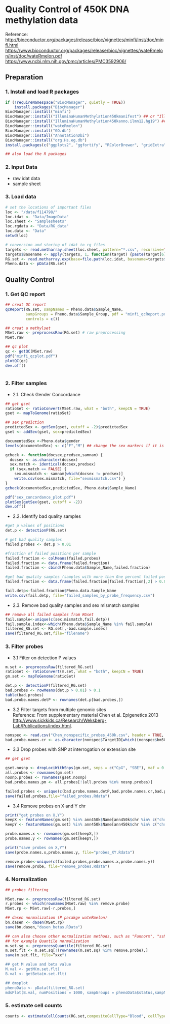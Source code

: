# Quality Control of 450K DNA methylation data

Reference: <br>
http://bioconductor.org/packages/release/bioc/vignettes/minfi/inst/doc/minfi.html <br>
https://www.bioconductor.org/packages/release/bioc/vignettes/wateRmelon/inst/doc/wateRmelon.pdf <br>
https://www.ncbi.nlm.nih.gov/pmc/articles/PMC3592906/ <br>

## Preparation

### 1. Install and load R packages

```R
if (!requireNamespace("BiocManager", quietly = TRUE))
    install.packages("BiocManager")
BiocManager::install("minfi")
BiocManager::install("IlluminaHumanMethylation450kmanifest") ## or "IlluminaHumanMethylationEPICmanifest" for EPIC array
BiocManager::install("IlluminaHumanMethylation450kanno.ilmn12.hg19") ## or "IlluminaHumanMethylationEPICanno.ilm10b2.hg19" for EPIC array
BiocManager::install("wateRmelon")
BiocManager::install("GO.db")
BiocManager::install("AnnotationDbi")
BiocManager::install("org.Hs.eg.db")
install.packages(c("ggplots2", "ggfortify", "RColorBrewer", "gridExtra", "pheatmap", "sva", "MASS", "compare", "tableone", "matrixStats", "plyr", "qqman", "Hmisc", "splines", "foreach", "doParallel", "fastcluster", "dynamicTreeCut", "survival"))

## also load the R packages

```

### 2. Input Data
* raw idat data
* sample sheet 

### 3. Load data

```R
# set the locations of important files
loc <- "/data/f114798/"
loc.idat <- "Data/ImageData"
loc.sheet <- "Samplesheets"
loc.rgdata <- "Data/RG_data"
loc.data <- "Data"
setwd(loc)

# conversion and storing of idat to rg files 
targets <- read.metharray.sheet(loc.sheet, pattern="*.csv", recursive=TRUE)
targets$Basename <- apply(targets, 1, function(target) {paste(target[6], target[7], sep="_")})
RG.set <- read.metharray.exp(base=file.path(loc.idat, basename=targets$Slide), targets=targets, recursive=TRUE)
Pheno.data <- pData(RG.set)

```

## Quality Control

### 1. Get QC report

```R
## creat QC report
qcReport(RG.set, sampNames = Pheno.data$Sample_Name, 
         sampGroups = Pheno.data$Sample_Group, pdf = "minfi_qcReport.pdf", maxSamplesPerPage = 6, 
         controls = c())

## creat a methylset
MSet.raw <- preprocessRaw(RG.set) # raw preprocessing
MSet.raw

## qc plot
qc <- getQC(MSet.raw)
pdf("minfi_qcplot.pdf")
plotQC(qc)
dev.off()
         
```

### 2. Filter samples

* 2.1. Check Gender Concordance
```R
## get gset
ratioSet <- ratioConvert(MSet.raw, what = "both", keepCN = TRUE)
gset <- mapToGenome(ratioSet)

## sex prediction
predictedSex <- getSex(gset, cutoff = -2)$predictedSex
gset <- addSex(gset, sex=predictedSex)

documentedSex <-Pheno.data$gender
levels(documentedSex) <- c("F","M") ## change the sex markers if it is not F and M in your origin data

gcheck <- function(docsex,predsex,samnam) {
  docsex <- as.character(docsex)
  sex.match <- identical(docsex,predsex)
  if (sex.match == FALSE) {
    sex.mismatch <- samnam[which(docsex != predsex)]
    write.csv(sex.mismatch, file="sexmismatch.csv") }
}
gcheck(documentedSex,predictedSex, Pheno.data$Sample_Name)

pdf("sex_concordance_plot.pdf")
plotSex(getSex(gset, cutoff = -2))
dev.off()

```

* 2.2. Identify bad quality samples

```R
#get p values of positions
det.p <- detectionP(RG.set)

# get bad quality samples 
failed.probes <- det.p > 0.01

#fraction of failed positions per sample 
failed.fraction <- colMeans(failed.probes)
failed.fraction <- data.frame(failed.fraction)
failed.fraction <- cbind(Pheno.data$Sample_Name,failed.fraction)

#get bad quality samples (samples with more than 0ne percent failed positions)
failed.fraction <- data.frame(failed.fraction[failed.fraction[,2] > 0.01,])

fail.detp<-failed.fraction$Pheno.data.Sample_Name
write.csv(fail.detp, file="failed_samples_by_probe_frequency.csv")

```

* 2.3. Remove bad quality samples and sex mismatch samples

```R
## remove all failed samples from RGset
fail.sample<-unique(c(sex.mismatch,fail.detp))
fail.sample.index<-which(Pheno.data$Sample_Name %in% fail.sample)
filtered_RG.set <- RG.set[,-bad.sample.index]
save(filtered_RG.set,file="filename")
```

### 3. Filter probes

* 3.1 Filter on detection P values

```R
m.set <- preprocessRaw(filtered_RG.set)
ratioSet <- ratioConvert(m.set, what = "both", keepCN = TRUE)
gm.set <- mapToGenome(ratioSet)

det.p <- detectionP(filtered_RG.set)
bad.probes <- rowMeans(det.p > 0.01) > 0.1
table(bad.probes)
bad.probe.names.detP <- rownames(det.p[bad.probes,])

```

* 3.2 Filter targets from multiple genomic sites <br>
Reference: From supplementary material Chen et al. Epigenetics 2013 <br>
http://www.sickkids.ca/Research/Weksberg-Lab/Publications/index.html. 

```R
nonspec <- read.csv("Chen_nonspecific_probes_450k.csv", header = TRUE, sep = ";")
bad.probe.names.cr <- as.character(nonspec$TargetID[which((nonspec$bm50 + nonspec$bm49 + nonspec$bm48 + nonspec$bm47) > 0)]) 

```

* 3.3 Drop probes with SNP at interrogation or extension site

```R
## get gset

gset.nosnp <- dropLociWithSnps(gm.set, snps = c("CpG", "SBE"), maf = 0.05)
all.probes <- rownames(gm.set)
nosnp.probes <- rownames(gset.nosnp)
bad.probe.names.pm <- all.probes[!(all.probes %in% nosnp.probes)]

failed.probes <- unique(c(bad.probe.names.detP,bad.probe.names.cr,bad.probe.names.pm))
save(failed.probes,file="failed_probes.Rdata")

```

* 3.4 Remove probes on X and Y chr

```R
print("get probes on X,Y")
keepX <- featureNames(gm.set) %in% ann450k$Name[ann450k$chr %in% c("chrX")]
keepY <- featureNames(gm.set) %in% ann450k$Name[ann450k$chr %in% c("chrY")]

probe.names.x <- rownames(gm.set[keepX,])
probe.names.y <- rownames(gm.set[keepY,])

print("save probes on X,Y")
save(probe.names.x,probe.names.y, file="probes_XY.Rdata")

remove.probe<-unique(c(failed.probes,probe.names.x,probe.names.y))
save(remove.probe, file="remove_probes.Rdata")
```

### 4. Normalization 

```R
## probes filtering

MSet.raw <- preprocessRaw(filtered_RG.set)
r.probes <- which(rownames(MSet.raw) %in% remove.probe)
MSet.rp <- MSet.raw[-r.probes,]

## dasen normalization (P pacakge wateRmelon)
bn.dasen <- dasen(MSet.rp)
save(bn.dasen,"dasen_betas.RData")
```

```R
## can also choose other normalization methods, such as "Funnorm", "ssNoob", "Quantile" from minfi package
## for example Quantile normalization
m.set.sq <- preprocessQuantile(filtered_RG.set)
m.set.flt <- m.set.sq[!(rownames(m.set.sq) %in% remove.probe),]
save(m.set.flt, file=”xxx")

## get M value and beta value
M.val <- getM(m.set.flt)
B.val <- getBeta(m.set.flt)

## dmsplot
phenoData <- pData(filtered_RG.set)
mdsPlot(B.val, numPositions = 1000, sampGroups = phenoData$status,sampNames = phenoData$Sample.Name)
```

### 5. estimate cell counts

```R
counts <- estimateCellCounts(RG.set,compositeCellType="Blood", cellTypes = c("CD8T","CD4T", "NK","Bcell","Mono","Eos","Neu"), meanPlot = FALSE)

```


